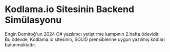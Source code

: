 # Kodlama.io Sitesinin Backend Simülasyonu
Engin Demiroğ'un 2024 C# yazılımcı yetiştirme kampının 2.hafta ödevidir. Bu ödevde, Kodlama.io sitesinin, SOLID prensiblerine uygun yazılmış kodları bulunmaktadır.
